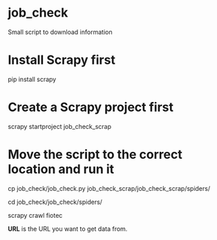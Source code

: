 # job_check
Small script to download information

# Install Scrapy first 
pip install scrapy

# Create a Scrapy project first 
scrapy startproject job_check_scrap

# Move the script to the correct location and run it
cp job_check/job_check.py job_check_scrap/job_check_scrap/spiders/

cd job_check/job_check/spiders/

scrapy crawl fiotec <URL>



**URL** is the URL you want to get data from.
